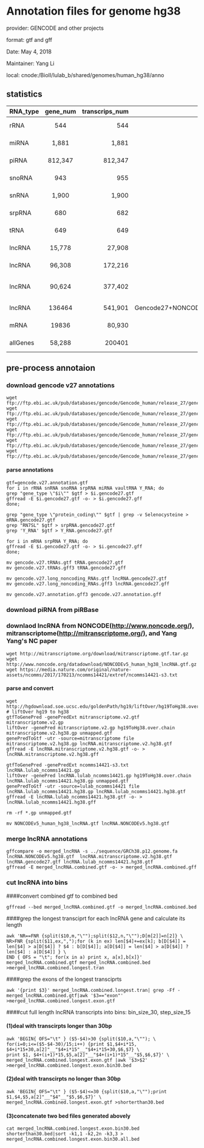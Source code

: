 # Annotation files for genome hg38
provider: GENCODE and other projects

format: gtf and gff

Date: May 4, 2018

Maintainer: Yang Li

local: cnode:/BioII/lulab_b/shared/genomes/human_hg38/anno


## statistics

| **RNA_type** | **gene_num** | **transcrips_num** | **source** | **file** |
| ------------ |:------------:| ------------------:| ----------:|---------:|
| rRNA  | 544 | 544 | Gencode27 | rRNA.gencode27.gtf / rRNA.gencode27.gff |
| miRNA | 1,881 | 1,881 | Gencode27 | miRNA.gencode27.gtf / miRNA.gencode27.gff |
| piRNA | 812,347 | 812,347 | piRBase | piRNA.piRBase.hg38.gtf / piRNA.piRBase.hg38.gff |
| snoRNA | 943 | 955 | Gencode27(misc_RNA) | snoRNA.gencode27.gtf / snoRNA.gencode27.gtf |
| snRNA | 1,900 | 1,900 | Gencode27 | snRNA.gencode27.gtf / snRNA.gencode27.gtf |
| srpRNA | 680 | 682 | Gencode27(misc_RNA) | srpRNA.gencode27.gtf / srpRNA.gencode27.gff |
| tRNA | 649 | 649 | Gencode27(predicted tRNA) | tRNA.gencode27.gtf / tRNA.gencode27.gff |
| lncRNA | 15,778 | 27,908 | Gencode27(lincRNA) | lncRNA.gencode27.gtf / lncRNA.gencode27.gff |
| lncRNA | 96,308 | 172,216 | NONCODEv5 | lncRNA.NONCODEv5.hg38.gtf / lncRNA.NONCODEv5.hg38.gff |
| lncRNA | 90,624 | 377,402 | mitranscritome | lncRNA.mitranscriptome.v2.hg38.gtf / lncRNA.mitranscriptome.v2.hg38.gff |
| lncRNA | 136464 | 541,901 | Gencode27+NONCODEv5+MiTranscriptome+NC2017 | merged_lncRNA.combined.gtf / merged_lncRNA.combined.gff |
| mRNA | 19836 | 80,930 | Gencode27(protein_coding) | mRNA.gencode27.gtf / mRNA.gencode27.gff |
| allGenes | 58,288 | 200401 | Gencode27 | gencode.v27.annotation.gtf / gencode.v27.annotation.gff |

## pre-process annotaion
### download gencode v27 annotations

```
wget ftp://ftp.ebi.ac.uk/pub/databases/gencode/Gencode_human/release_27/gencode.v27.annotation.gtf.gz
wget ftp://ftp.ebi.ac.uk/pub/databases/gencode/Gencode_human/release_27/gencode.v27.annotation.gff3.gz
wget ftp://ftp.ebi.ac.uk/pub/databases/gencode/Gencode_human/release_27/gencode.v27.long_noncoding_RNAs.gtf.gz
wget ftp://ftp.ebi.ac.uk/pub/databases/gencode/Gencode_human/release_27/gencode.v27.long_noncoding_RNAs.gff3.gz
wget ftp://ftp.ebi.ac.uk/pub/databases/gencode/Gencode_human/release_27/gencode.v27.tRNAs.gtf.gz
wget ftp://ftp.ebi.ac.uk/pub/databases/gencode/Gencode_human/release_27/gencode.v27.tRNAs.gff3.gz
```

#### parse annotations

```
gtf=gencode.v27.annotation.gtf
for i in rRNA snRNA snoRNA srpRNA miRNA vaultRNA Y_RNA; do
grep "gene_type \"$i\"" $gtf > $i.gencode27.gtf
gffread -E $i.gencode27.gtf -o- > $i.gencode27.gff
done;

grep "gene_type \"protein_coding\"" $gtf | grep -v Selenocysteine > mRNA.gencode27.gtf
grep "RN7SL" $gtf > srpRNA.gencode27.gtf
grep 'Y_RNA' $gtf > Y_RNA.gencode27.gtf

for i in mRNA srpRNA Y_RNA; do
gffread -E $i.gencode27.gtf -o- > $i.gencode27.gff
done;

mv gencode.v27.tRNAs.gtf tRNA.gencode27.gtf
mv gencode.v27.tRNAs.gff3 tRNA.gencode27.gff

mv gencode.v27.long_noncoding_RNAs.gtf lncRNA.gencode27.gtf
mv gencode.v27.long_noncoding_RNAs.gff3 lncRNA.gencode27.gff

mv gencode.v27.annotation.gff3 gencode.v27.annotation.gff
```

### download piRNA from piRBase

### downlaod lncRNA from NONCODE(http://www.noncode.org/), mitranscriptome(http://mitranscriptome.org/), and Yang Yang's NC paper

```
wget http://mitranscriptome.org/download/mitranscriptome.gtf.tar.gz
wget http://www.noncode.org/datadownload/NONCODEv5_human_hg38_lncRNA.gtf.gz
wget https://media.nature.com/original/nature-assets/ncomms/2017/170213/ncomms14421/extref/ncomms14421-s3.txt
```

#### parse and convert
```
wget http://hgdownload.soe.ucsc.edu/goldenPath/hg19/liftOver/hg19ToHg38.over.chain.gz
# liftOver hg19 to hg38
gtfToGenePred -genePredExt mitranscriptome.v2.gtf mitranscriptome.v2.gp
liftOver -genePred mitranscriptome.v2.gp hg19ToHg38.over.chain mitranscriptome.v2.hg38.gp unmapped.gtf
genePredToGtf -utr -source=mitranscriptome file mitranscriptome.v2.hg38.gp lncRNA.mitranscriptome.v2.hg38.gtf
gffread -E lncRNA.mitranscriptome.v2.hg38.gtf -o- > lncRNA.mitranscriptome.v2.hg38.gff

gtfToGenePred -genePredExt ncomms14421-s3.txt lncRNA.lulab_ncomms14421.gp
liftOver -genePred lncRNA.lulab_ncomms14421.gp hg19ToHg38.over.chain lncRNA.lulab_ncomms14421.hg38.gp unmapped.gtf
genePredToGtf -utr -source=lulab_ncomms14421 file lncRNA.lulab_ncomms14421.hg38.gp lncRNA.lulab_ncomms14421.hg38.gtf
gffread -E lncRNA.lulab_ncomms14421.hg38.gtf -o- > lncRNA.lulab_ncomms14421.hg38.gff

rm -rf *.gp unmapped.gtf

mv NONCODEv5_human_hg38_lncRNA.gtf lncRNA.NONCODEv5.hg38.gtf
```

### merge lncRNA annotations

```
gffcompare -o merged_lncRNA -s ../sequence/GRCh38.p12.genome.fa lncRNA.NONCODEv5.hg38.gtf  lncRNA.mitranscriptome.v2.hg38.gtf  lncRNA.gencode27.gtf lncRNA.lulab_ncomms14421.hg38.gtf
gffread -E merged_lncRNA.combined.gtf -o- > merged_lncRNA.combined.gff
```

### cut lncRNA into bins
####convert combined gtf to combined bed
```
gffread --bed merged_lncRNA.combined.gtf -o merged_lncRNA.combined.bed
```
####grep the longest transciprt for each lncRNA gene and calculate its length
```
awk 'NR==FNR {split($10,m,"\"");split($12,n,"\"");D[m[2]]=n[2]} \
NR>FNR {split($11,ex,",");for (k in ex) len[$4]+=ex[k]; b[D[$4]] = len[$4] > a[D[$4]] ? $4 : b[D[$4]]; a[D[$4]] = len[$4] > a[D[$4]] ? len[$4] : a[D[$4]] } \
END { OFS = "\t"; for(x in a) print x, a[x],b[x]}' merged_lncRNA.combined.gtf merged_lncRNA.combined.bed >merged_lncRNA.combined.longest.tran
```
####grep the exons of the longest transciprts
```
awk '{print $3}' merged_lncRNA.combined.longest.tran| grep -Ff - merged_lncRNA.combined.gtf|awk '$3=="exon"' >merged_lncRNA.combined.longest.exon.gtf
```
####cut full length lncRNA transcripts into bins: bin_size_30, step_size_15
#### (1)deal with transcirpts longer than 30bp
```
awk 'BEGIN{ OFS="\t" } ($5-$4)>30 {split($10,a,"\""); \
for(i=0;i<=($5-$4-30)/15;i++) {print $1,$4+i*15, $4+i*15+30,a[2]"__"$4+i*15"__"$4+i*15+30,$6,$7} \
print $1, $4+(i+1)*15,$5,a[2]"__"$4+(i+1)*15"__"$5,$6,$7}' \
merged_lncRNA.combined.longest.exon.gtf |awk '$3>$2' >merged_lncRNA.combined.longest.exon.bin30.bed
```

#### (2)deal with transcirpts no longer than 30bp
```
awk 'BEGIN{ OFS="\t" } ($5-$4)<=30 {split($10,a,"\"");print $1,$4,$5,a[2]"__"$4"__"$5,$6,$7}' \
merged_lncRNA.combined.longest.exon.gtf >shorterthan30.bed
```
#### (3)concatenate two bed files generated abovely
```
cat merged_lncRNA.combined.longest.exon.bin30.bed shorterthan30.bed|sort -k1,1 -k2,2n -k3,3 > merged_lncRNA.combined.longest.exon.bin30.all.bed
```
